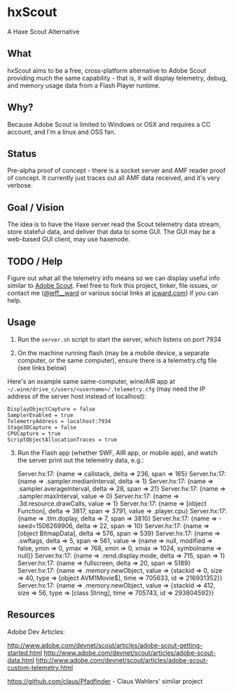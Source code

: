hxScout
=======

A Haxe Scout Alternative

What
----
hxScout aims to be a free, cross-platform alternative to Adobe Scout providing
much the same capability - that is, it will display telemetry, debug, and memory
usage data from a Flash Player runtime.

Why?
----
Because Adobe Scout is limited to Windows or OSX and requires a CC account,
and I'm a linux and OSS fan.

Status
------
Pre-alpha proof of concept - there is a socket server and AMF reader proof
of concept. It currently just traces out all AMF data received, and it's
very verbose.

Goal / Vision
-------------
The idea is to have the Haxe server read the Scout telemetry data stream,
store stateful data, and deliver that data to some GUI. The GUI may be a
web-based GUI client, may use haxenode.

TODO / Help
-----------
Figure out what all the telemetry info means so we can display useful
info similar to [Adobe Scout](http://wwwimages.adobe.com/content/dam/Adobe/en/devnet/flashruntimes/adobe-scout-getting-started/adobe-scout-getting-started-fig10.png).  Feel free to fork this project, tinker, file issues, 
or contact me ([@jeff__ward](https://twitter.com/jeff__ward) or various social links at [jcward.com](http://jcward.com/)) if you can help.

Usage
-----
1) Run the `server.sh` script to start the server, which listens on port 7934

2) On the machine running flash (may be a mobile device, a separate computer,
or the same computer), ensure there is a telemetry.cfg file (see links below)

Here's an example same same-computer, wine/AIR app at `~/.wine/drive_c/users/<username>/.telemetry.cfg` (may need the IP address of the server host instead of localhost):

    DisplayObjectCapture = false
    SamplerEnabled = true
    TelemetryAddress = localhost:7934
    Stage3DCapture = false
    CPUCapture = true
    ScriptObjectAllocationTraces = true

3) Run the Flash app (whether SWF, AIR app, or mobile app), and watch the
server print out the telemetry data, e.g.:

    Server.hx:17: {name => callstack, delta => 236, span => 165}
    Server.hx:17: {name => .sampler.medianInterval, delta => 1}
    Server.hx:17: {name => .sampler.averageInterval, delta => 28, span => 21}
    Server.hx:17: {name => .sampler.maxInterval, value => 0}
    Server.hx:17: {name => .3d.resource.drawCalls, value => 1}
    Server.hx:17: {name => [object Function], delta => 3817, span => 3791, value => .player.cpu}
    Server.hx:17: {name => .tlm.doplay, delta => 7, span => 3810}
    Server.hx:17: {name =>  - seed=1506269906, delta => 22, span => 10}
    Server.hx:17: {name => [object BitmapData], delta => 576, span => 539}
    Server.hx:17: {name => .swftags, delta => 5, span => 561, value => {name => null, modified => false, ymin => 0, ymax => 768, xmin => 0, xmax => 1024, symbolname => null}}
    Server.hx:17: {name => .rend.display.mode, delta => 715, span => 1}
    Server.hx:17: {name => fullscreen, delta => 20, span => 5189}
    Server.hx:17: {name => .memory.newObject, value => {stackid => 0, size => 40, type => [object AVM1Movie$], time => 705633, id => 216931352}}
    Server.hx:17: {name => .memory.newObject, value => {stackid => 412, size => 56, type => [class String], time => 705743, id => 293804592}}

Resources
---------

Adobe Dev Articles:

http://www.adobe.com/devnet/scout/articles/adobe-scout-getting-started.html
http://www.adobe.com/devnet/scout/articles/adobe-scout-data.html
http://www.adobe.com/devnet/scout/articles/adobe-scout-custom-telemetry.html

https://github.com/claus/Pfadfinder - Claus Wahlers' similar project

